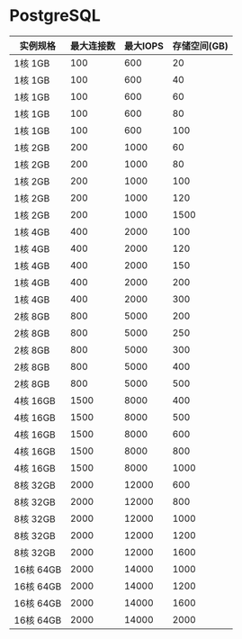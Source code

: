 # PostgreSQL 

|实例规格|最大连接数|最大IOPS|存储空间(GB)|
|---|---|---|---|
|1核 1GB|100|600|20|
|1核 1GB|100|600|40|
|1核 1GB|100|600|60|
|1核 1GB|100|600|80|
|1核 1GB|100|600|100|
|1核 2GB|200|1000|60|
|1核 2GB|200|1000|80|
|1核 2GB|200|1000|100|
|1核 2GB|200|1000|120|
|1核 2GB|200|1000|1500|
|1核 4GB|400|2000|100|
|1核 4GB|400|2000|120|
|1核 4GB|400|2000|150|
|1核 4GB|400|2000|200|
|1核 4GB|400|2000|300|
|2核 8GB|800|5000|200|
|2核 8GB|800|5000|250|
|2核 8GB|800|5000|300|
|2核 8GB|800|5000|400|
|2核 8GB|800|5000|500|
|4核 16GB|1500|8000|400|
|4核 16GB|1500|8000|500|
|4核 16GB|1500|8000|600|
|4核 16GB|1500|8000|800|
|4核 16GB|1500|8000|1000|
|8核 32GB|2000|12000|600|
|8核 32GB|2000|12000|800|
|8核 32GB|2000|12000|1000|
|8核 32GB|2000|12000|1200|
|8核 32GB|2000|12000|1600|
|16核 64GB|2000|14000|1000|
|16核 64GB|2000|14000|1200|
|16核 64GB|2000|14000|1600|
|16核 64GB|2000|14000|2000|
